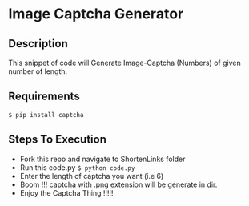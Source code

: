 # Image Captcha Generator

## Description
This snippet of code will Generate Image-Captcha (Numbers) of given number of length.

## Requirements

`$ pip install captcha`

## Steps To Execution
- Fork this repo and navigate to ShortenLinks folder
- Run this code.py `$ python code.py`
- Enter the length of captcha you want (i.e 6)
- Boom !!! captcha with .png extension will be generate in dir.
- Enjoy the Captcha Thing !!!!!